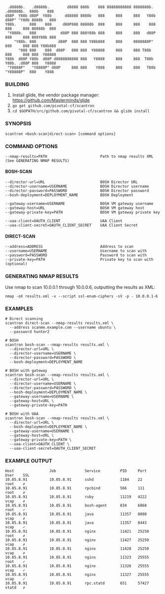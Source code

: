      .d8888b.   .d8888b.        d8888 888b    888 88888888888 8888888b.   .d88888b.  888b    888
    d88P  Y88b d88P  Y88b      d88888 8888b   888     888     888   Y88b d88P" "Y88b 8888b   888
    Y88b.      888    888     d88P888 88888b  888     888     888    888 888     888 88888b  888
     "Y888b.   888           d88P 888 888Y88b 888     888     888   d88P 888     888 888Y88b 888
        "Y88b. 888          d88P  888 888 Y88b888     888     8888888P"  888     888 888 Y88b888
          "888 888    888  d88P   888 888  Y88888     888     888 T88b   888     888 888  Y88888
    Y88b  d88P Y88b  d88P d8888888888 888   Y8888     888     888  T88b  Y88b. .d88P 888   Y8888
     "Y8888P"   "Y8888P" d88P     888 888    Y888     888     888   T88b  "Y88888P"  888    Y888


### BUILDING

1. Install glide, the vendor package manager: https://github.com/Masterminds/glide
2. `go get github.com/pivotal-cf/scantron`
3. `cd $GOPATH/src/github.com/pivotal-cf/scantron && glide install`


### SYNOPSIS

    scantron <bosh-scan|direct-scan> [command options]


### COMMAND OPTIONS

    --nmap-results=PATH                        Path to nmap results XML (See GENERATING NMAP RESULTS)

#### BOSH-SCAN

    --director-url=URL                         BOSH Director URL
    --director-username=USERNAME               BOSH Director username
    --director-password=PASSWORD               BOSH Director password
    --bosh-deployment=DEPLOYMENT_NAME          BOSH Deployment

    --gateway-username=USERNAME                BOSH VM gateway username
    --gateway-host=URL                         BOSH VM gateway host
    --gateway-private-key=PATH                 BOSH VM gateway private key

    --uaa-client=OAUTH_CLIENT                  UAA Client
    --uaa-client-secret=OAUTH_CLIENT_SECRET    UAA Client Secret

#### DIRECT-SCAN

    --address=ADDRESS                          Address to scan
    --username=USERNAME                        Username to scan with
    --password=PASSWORD                        Password to scan with
    --private-key=PATH                         Private key to scan with (optional)


### GENERATING NMAP RESULTS

Use nmap to scan 10.0.0.1 through 10.0.0.6, outputting the results as XML:

    nmap -oX results.xml -v --script ssl-enum-ciphers -sV -p - 10.0.0.1-6


### EXAMPLES

    # Direct scanning
    scantron direct-scan --nmap-results results.xml \
      --address scanme.example.com --username ubuntu \
      --password hunter2

    # BOSH
    scantron bosh-scan --nmap-results results.xml \
      --director-url=URL \
      --director-username=USERNAME \
      --director-password=PASSWORD \
      --bosh-deployment=DEPLOYMENT_NAME

    # BOSH with gateway
    scantron bosh-scan --nmap-results results.xml \
      --director-url=URL \
      --director-username=USERNAME \
      --director-password=PASSWORD \
      --bosh-deployment=DEPLOYMENT_NAME \
      --gateway-username=USERNAME \
      --gateway-host=URL \
      --gateway-private-key=PATH

    # BOSH with UAA
    scantron bosh-scan --nmap-results results.xml \
      --director-url=URL \
      --bosh-deployment=DEPLOYMENT_NAME \
      --gateway-username=USERNAME \
      --gateway-host=URL \
      --gateway-private-key=PATH \
      --uaa-client=OAUTH_CLIENT \
      --uaa-client-secret=OAUTH_CLIENT_SECRET


### EXAMPLE OUTPUT

    Host                Job             Service         PID     Port    User    SSL
    10.85.8.91          10.85.8.91      sshd            1184    22      root    ✗
    10.85.8.91          10.85.8.91      rpcbind         566     111     root    ✗
    10.85.8.91          10.85.8.91      ruby            11219   4222    vcap    ✗
    10.85.8.91          10.85.8.91      bosh-agent      834     6868    root    ✓
    10.85.8.91          10.85.8.91      java            11357   8080    vcap    ✗
    10.85.8.91          10.85.8.91      java            11357   8443    vcap    ✓
    10.85.8.91          10.85.8.91      nginx           11421   25250   root    ✗
    10.85.8.91          10.85.8.91      nginx           11427   25250   vcap    ✗
    10.85.8.91          10.85.8.91      nginx           11428   25250   vcap    ✗
    10.85.8.91          10.85.8.91      nginx           11323   25555   root    ✓
    10.85.8.91          10.85.8.91      nginx           11326   25555   vcap    ✓
    10.85.8.91          10.85.8.91      nginx           11327   25555   vcap    ✓
    10.85.8.91          10.85.8.91      rpc.statd       651     57427   statd   ✗
